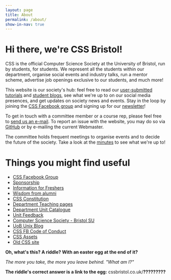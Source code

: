```yaml
---
layout: page
title: About
permalink: /about/
show-in-nav: true
---
```


# Hi there, we're CSS Bristol!

CSS is the official Computer Science Society at the University of Bristol, run by students, for students. We represent all the students within our department, organise social events and industry talks, run a mentor scheme, advertise job openings exclusive to our students, and much more!

This website is our society's hub: feel free to read our [user-submitted tutorials](/tutorials) and [student blogs](/blog), see what we're up to on our social media presences, and get updates on society news and events. Stay in the loop by joining the [CSS Facebook group](https://www.facebook.com/groups/CSSBristol/) and signing up for our [newsletter](/newsletter)!

To get in touch with a committee member or a course rep, please feel free to [send us an e-mail](/contact). To report an issue with the website, you may do so via [GitHub](https://github.com/cssbristol/cssbristol.github.io/issues) or by e-mailing the current Webmaster.

The committee holds frequent meetings to organise events and to decide the future of the society.
Take a look at the [minutes](https://drive.google.com/drive/folders/11IjgcZ8T9o9GghWwNd2Wn29jSz8un7sY?usp=sharing) to see what we're up to!

# Things you might find useful

* [CSS Facebook Group](https://www.facebook.com/groups/CSSBristol/)
* [Sponsorship](/sponsors)
* [Information for Freshers](/freshers)
* [Wisdom from alumni](/alumni)
* [CSS Constitution](/constitution)
* [Department Teaching pages](http://www.cs.bris.ac.uk/Teaching/)
* [Department Unit Catalogue](https://www.bris.ac.uk/esu/unitprogcat/UnitsForDept.jsa?orgCode=COSC)
* [Unit Feedback](https://wikis.bris.ac.uk/display/CSS/Unit+Feedback)
* [Computer Science Society - Bristol SU](http://www.bristolsu.org.uk/groups/computer-science-society)
* [UoB Unix Blog](http://unix.bris.ac.uk/)
* [CSS FB Code of Conduct](https://drive.google.com/open?id=0Bw8lYTnOhFe7ZlFGQk9DSnVoeFE)
* [CSS Assets](/assets_overview)
* [Old CSS site](/old)





**Oh, what's this? A riddle? With an easter egg at the end of it?**

*The more you take, the more you leave behind. "What am I?"*

**The riddle's correct answer is a link to the egg:** cssbristol.co.uk/**?????????**
